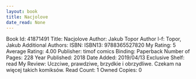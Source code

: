 ```yaml
---
layout: book
title: Nacjolove
date_read: None
---
```


Book Id: 41871491
Title: Nacjolove
Author: Jakub Topor
Author l-f: Topor, Jakub
Additional Authors: 
ISBN: 
ISBN13: 9788365527820
My Rating: 5
Average Rating: 4.00
Publisher: timof comics
Binding: Paperback
Number of Pages: 228
Year Published: 2018
Date Added: 2019/04/13
Exclusive Shelf: read
My Review: Uczciwe, prawdziwe, brzydkie i obrzydliwe. Czekam na więcej takich komiksów.
Read Count: 1
Owned Copies: 0

